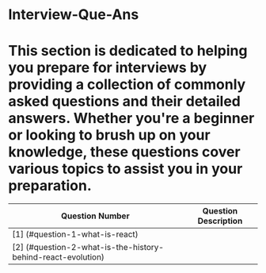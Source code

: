 # Interview-Que-Ans


# This section is dedicated to helping you prepare for interviews by providing a collection of commonly asked questions and their detailed answers. Whether you're a beginner or looking to brush up on your knowledge, these questions cover various topics to assist you in your preparation.



| Question Number | Question Description 
|-----------------|------------------------------------------------------|
| [1] (#question-1-what-is-react)                         
| [2] (#question-2-what-is-the-history-behind-react-evolution) 
